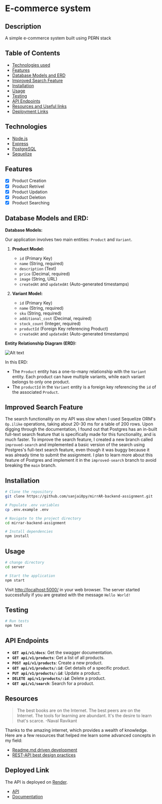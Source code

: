 # E-commerce system

## Description

A simple e-commerce system built using PE~~R~~N stack

## Table of Contents

- [Technologies used](#technologies)
- [Features](#features)
- [Database Models and ERD](#database-models-and-erd)
- [Improved Search Feature](#improved-search-feature)
- [Installation](#installation)
- [Usage](#usage)
- [Testing](#testing)
- [API Endpoints](#api-endpoints)
- [Resources and Useful links](#resources)
- [Deployment Links](#deployed-link)

## Technologies

- [Node.js](https://nodejs.org/)
- [Express](https://expressjs.com/)
- [PostgreSQL](https://www.postgresql.org/docs/)
- [Sequelize](https://sequelize.org/docs/v6/getting-started/)

## Features

- [x] Product Creation
- [x] Product Retrivel
- [x] Product Updation
- [x] Product Deletion
- [x] Product Searching

## Database Models and ERD:

**Database Models:**

Our application involves two main entities: `Product` and `Variant`.

1. **Product Model:**

   - `id` (Primary Key)
   - `name` (String, required)
   - `description` (Text)
   - `price` (Decimal, required)
   - `image` (String, URL)
   - `createdAt` and `updatedAt` (Auto-generated timestamps)

2. **Variant Model:**
   - `id` (Primary Key)
   - `name` (String, required)
   - `sku` (String, required)
   - `additional_cost` (Decimal, required)
   - `stock_count` (Integer, required)
   - `productId` (Foreign Key referencing Product)
   - `createdAt` and `updatedAt` (Auto-generated timestamps)

**Entity Relationship Diagram (ERD):**

![Alt text](https://i.ibb.co/vmGVkVS/mirrar-public.png)

In this ERD:

- The `Product` entity has a one-to-many relationship with the `Variant` entity. Each product can have multiple variants, while each variant belongs to only one product.
- The `productId` in the `Variant` entity is a foreign key referencing the `id` of the associated `Product`.

## Improved Search Feature

The search functionality on my API was slow when I used Sequelize ORM's `Op.ilike` operations, taking about 20-30 ms for a table of 200 rows. Upon digging through the documentation, I found out that Postgres has an in-built full-text search feature that is specifically made for this functionality, and is much faster. To improve the search feature, I created a new branch called `improved-search` and implemented a basic version of the search using Postgres's full-text search feature, even though it was buggy because it was already time to submit the assignment. I plan to learn more about this feature of Postgres and implement it in the `improved-search` branch to avoid breaking the `main` branch.

## Installation

```bash
# Clone the repository
git clone https://github.com/sanjai0py/mirrAR-backend-assignment.git

# Populate .env variables
cp .env.example .env

# Navigate to the project directory
cd mirrar-backend-assignment

# Install dependencies
npm install
```

## Usage

```bash
# change directory
cd server

# Start the application
npm start
```

Visit [http://localhost:5000/](http://localhost:5000/) in your web browser. The server started successfully if you are greated with the message `Hello World!`

## Testing

```bash
# Run tests
npm test
```

## API Endpoints

- **`GET api/v1/docs`**: Get the swagger documentation.
- **`GET api/v1/products`**: Get a list of all products.
- **`POST api/v1/products`**: Create a new product.
- **`GET api/v1/products/:id`**: Get details of a specific product.
- **`PUT api/v1/products/:id`**: Update a product.
- **`DELETE api/v1/products/:id`**: Delete a product.
- **`GET api/v1/search`**: Search for a product.

## Resources

> The best books are on the Internet. The best peers are on the Internet. The tools for learning are abundant. It's the desire to learn that's scarce. -Naval Ravikant

Thanks to the amazing internet, which provides a wealth of knowledge. Here are a few resources that helped me learn some advanced concepts in my field:

- [Readme.md driven development](https://tom.preston-werner.com/2010/08/23/readme-driven-development.html)
- [REST-API best design practices](https://stackoverflow.blog/2020/03/02/best-practices-for-rest-api-design/)

## Deployed Link

The API is deployed on [Render](https://render.com/).

- [API](https://e-commerce-backend-vn3u.onrender.com)
- [Documentation](https://e-commerce-backend-vn3u.onrender.com/api/v1/docs/)
